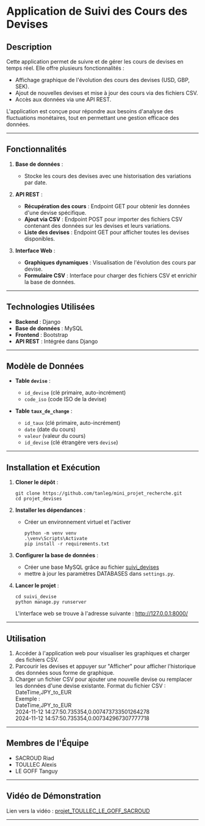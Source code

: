 # Application de Suivi des Cours des Devises

## Description

Cette application permet de suivre et de gérer les cours de devises en temps réel. Elle offre plusieurs fonctionnalités : 
- Affichage graphique de l'évolution des cours des devises (USD, GBP, SEK).
- Ajout de nouvelles devises et mise à jour des cours via des fichiers CSV.
- Accès aux données via une API REST.

L'application est conçue pour répondre aux besoins d'analyse des fluctuations monétaires, tout en permettant une gestion efficace des données.

---

## Fonctionnalités

1. **Base de données** :
   - Stocke les cours des devises avec une historisation des variations par date.

2. **API REST** :
   - **Récupération des cours** : Endpoint GET pour obtenir les données d'une devise spécifique.
   - **Ajout via CSV** : Endpoint POST pour importer des fichiers CSV contenant des données sur les devises et leurs variations.
   - **Liste des devises** : Endpoint GET pour afficher toutes les devises disponibles.

3. **Interface Web** :
   - **Graphiques dynamiques** : Visualisation de l'évolution des cours par devise.
   - **Formulaire CSV** : Interface pour charger des fichiers CSV et enrichir la base de données.

---

## Technologies Utilisées

- **Backend** : Django
- **Base de données** : MySQL
- **Frontend** : Bootstrap
- **API REST** : Intégrée dans Django

---

## Modèle de Données

- **Table `devise`** :
  - `id_devise` (clé primaire, auto-incrément)
  - `code_iso` (code ISO de la devise)

- **Table `taux_de_change`** :
  - `id_taux` (clé primaire, auto-incrément)
  - `date` (date du cours)
  - `valeur` (valeur du cours)
  - `id_devise` (clé étrangère vers `devise`)

---

## Installation et Exécution

1. **Cloner le dépôt** :
   ```
   git clone https://github.com/tanleg/mini_projet_recherche.git
   cd projet_devises
   ```

2. **Installer les dépendances** :
   - Créer un environnement virtuel et l'activer
     ```
     python -m venv venv
     .\venv\Scripts\Activate
     pip install -r requirements.txt
     ```

3. **Configurer la base de données** :
   - Créer une base MySQL grâce au fichier [suivi_devises](suivi_devises.sql)
   - mettre à jour les paramètres DATABASES dans `settings.py`.

4. **Lancer le projet** :
     ```
     cd suivi_devise
     python manage.py runserver
     ```
     L'interface web se trouve à l'adresse suivante : http://127.0.0.1:8000/
---

## Utilisation

1. Accéder à l'application web pour visualiser les graphiques et charger des fichiers CSV.
2. Parcourir les devises et appuyer sur "Afficher" pour afficher l'historique des données sous forme de graphique.
3. Charger un fichier CSV pour ajouter une nouvelle devise ou remplacer les données d'une devise existante.
   Format du fichier CSV : DateTime,JPY_to_EUR  
   Exemple :  
      DateTime,JPY_to_EUR  
      2024-11-12 14:27:50.735354,0.007473733501264278  
      2024-11-12 14:57:50.735354,0.007342967307777718


---

## Membres de l'Équipe

- SACROUD Riad
- TOULLEC Alexis
- LE GOFF Tanguy

---

## Vidéo de Démonstration

Lien vers la vidéo : [projet_TOULLEC_LE_GOFF_SACROUD](projet_TOULLEC_LE_GOFF_SACROUD.mp4)

---

